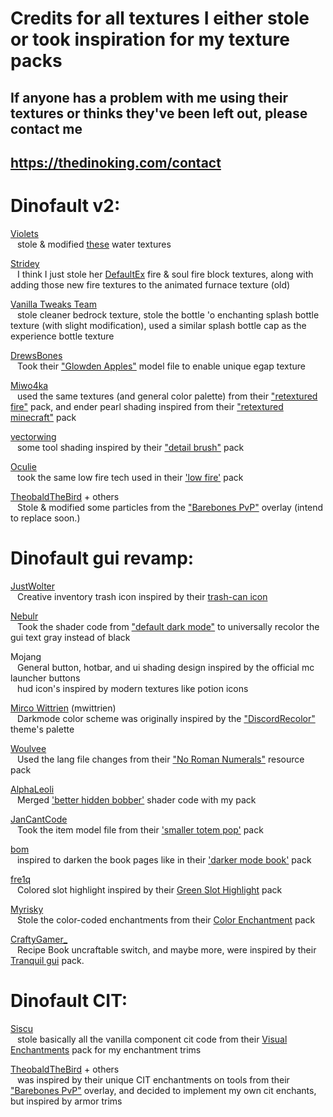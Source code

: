 # Credits for all textures I either stole or took inspiration for my texture packs
## If anyone has a problem with me using their textures or thinks they've been left out, please contact me
## https://thedinoking.com/contact



# Dinofault v2:
[Violets](https://modrinth.com/user/violets)  
&ensp; stole & modified [these](https://modrinth.com/resourcepack/violets-water) water textures

[Stridey](https://modrinth.com/user/Stridey)  
&ensp; I think I just stole her [DefaultEx](https://modrinth.com/resourcepack/defaultex) fire & soul fire block textures, along with adding those new fire textures to the animated furnace texture (old)  
    
 [Vanilla Tweaks Team](https://vanillatweaks.net/)  
 &ensp; stole cleaner bedrock texture, stole the bottle 'o enchanting splash bottle texture (with slight modification), used a similar splash bottle cap as the experience bottle texture
 
[DrewsBones](https://modrinth.com/user/DrewsBones)  
&ensp; Took their ["Glowden Apples"](https://modrinth.com/resourcepack/glowden-apples) model file to enable unique egap texture

[Miwo4ka](https://modrinth.com/user/Miwo4ka)  
&ensp; used the same textures (and general color palette) from their ["retextured fire"](https://modrinth.com/resourcepack/retextured-fire) pack, and ender pearl shading inspired from their ["retextured minecraft"](https://modrinth.com/resourcepack/retextured-minecraft) pack

[vectorwing](https://modrinth.com/user/vectorwing)  
&ensp; some tool shading inspired by their ["detail brush"](https://modrinth.com/resourcepack/detail-brush) pack

[Oculie](https://modrinth.com/user/Oculie)  
&ensp; took the same low fire tech used in their ['low fire'](https://modrinth.com/resourcepack/low-fire-pack) pack

[TheobaldTheBird](https://www.youtube.com/@TheobaldTheBird) + others  
&ensp; Stole & modified some particles from the ["Barebones PvP"](https://www.patreon.com/posts/barebones-pvp-1-125405270) overlay (intend to replace soon.)





# Dinofault gui revamp:
[JustWolter](https://modrinth.com/user/JustWolter)  
&ensp; Creative inventory trash icon inspired by their [trash-can icon](https://modrinth.com/resourcepack/better-icon-for-trashslot)  
    
[Nebulr](https://modrinth.com/user/nebulr)  
 &ensp; Took the shader code from ["default dark mode"](https://modrinth.com/resourcepack/default-dark-mode) to universally recolor the gui text gray instead of black  
 
Mojang  
&ensp; General button, hotbar, and ui shading design inspired by the official mc launcher buttons  
&ensp; hud icon's inspired by modern textures like potion icons
    
[Mirco Wittrien](https://github.com/mwittrien) (mwittrien)  
&ensp; Darkmode color scheme was originally inspired by the ["DiscordRecolor"](https://github.com/mwittrien/BetterDiscordAddons/tree/master/Themes/DiscordRecolor) theme's palette  
    
[Woulvee](https://modrinth.com/user/woulvee)  
&ensp; Used the lang file changes from their ["No Roman Numerals"](https://modrinth.com/resourcepack/no-roman-numerals-resource-pack) resource pack

[AlphaLeoli](https://modrinth.com/user/AlphaLeoli)  
&ensp; Merged ['better hidden bobber'](https://modrinth.com/resourcepack/rod) shader code with my pack

[JanCantCode](https://modrinth.com/user/JanCantCode)  
&ensp; Took the item model file from their ['smaller totem pop'](https://modrinth.com/resourcepack/small-totem-pop?version=1.21.1) pack  

[bom](https://modrinth.com/user/bom)  
&ensp; inspired to darken the book pages like in their ['darker mode book'](https://modrinth.com/resourcepack/darker-book) pack  

[fre1q]()  
&ensp; Colored slot highlight inspired by their [Green Slot Highlight](https://modrinth.com/resourcepack/green-slot-highlight/gallery) pack

[Myrisky](https://modrinth.com/user/Myrisky)  
&ensp; Stole the color-coded enchantments from their [Color Enchantment](https://modrinth.com/resourcepack/color-enchantment) pack

[CraftyGamer_](https://www.planetminecraft.com/member/craftygamer_/)  
&ensp; Recipe Book uncraftable switch, and maybe more, were inspired by their [Tranquil gui](https://www.planetminecraft.com/texture-pack/tranquil-4147413/) pack.



# Dinofault CIT:
[Siscu](https://modrinth.com/user/Siscu)  
&ensp; stole basically all the vanilla component cit code from their [Visual Enchantments](https://modrinth.com/resourcepack/visual-enchantments) pack for my enchantment trims


[TheobaldTheBird](https://www.youtube.com/@TheobaldTheBird) + others  
&ensp; was inspired by their unique CIT enchantments on tools from their ["Barebones PvP"](https://www.patreon.com/posts/barebones-pvp-1-125405270) overlay, and decided to implement my own cit enchants, but inspired by armor trims



